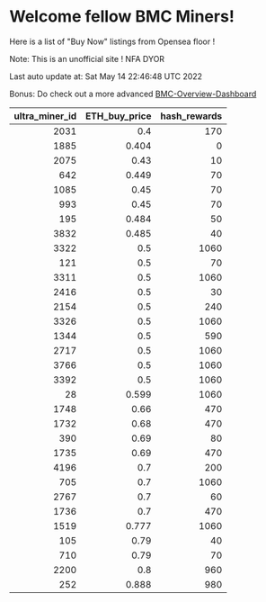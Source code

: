 # Welcome fellow BMC Miners!
Here is a list of "Buy Now" listings from Opensea floor !

Note: This is an unofficial site ! NFA DYOR

Last auto update at: Sat May 14 22:46:48 UTC 2022

Bonus: Do check out a more advanced [BMC-Overview-Dashboard](https://dune.com/defifunk/BMC-Overview-Dashboard)


|   ultra_miner_id |   ETH_buy_price |   hash_rewards |
|-----------------:|----------------:|---------------:|
|             2031 |           0.4   |            170 |
|             1885 |           0.404 |              0 |
|             2075 |           0.43  |             10 |
|              642 |           0.449 |             70 |
|             1085 |           0.45  |             70 |
|              993 |           0.45  |             70 |
|              195 |           0.484 |             50 |
|             3832 |           0.485 |             40 |
|             3322 |           0.5   |           1060 |
|              121 |           0.5   |             70 |
|             3311 |           0.5   |           1060 |
|             2416 |           0.5   |             30 |
|             2154 |           0.5   |            240 |
|             3326 |           0.5   |           1060 |
|             1344 |           0.5   |            590 |
|             2717 |           0.5   |           1060 |
|             3766 |           0.5   |           1060 |
|             3392 |           0.5   |           1060 |
|               28 |           0.599 |           1060 |
|             1748 |           0.66  |            470 |
|             1732 |           0.68  |            470 |
|              390 |           0.69  |             80 |
|             1735 |           0.69  |            470 |
|             4196 |           0.7   |            200 |
|              705 |           0.7   |           1060 |
|             2767 |           0.7   |             60 |
|             1736 |           0.7   |            470 |
|             1519 |           0.777 |           1060 |
|              105 |           0.79  |             40 |
|              710 |           0.79  |             70 |
|             2200 |           0.8   |            960 |
|              252 |           0.888 |            980 |
